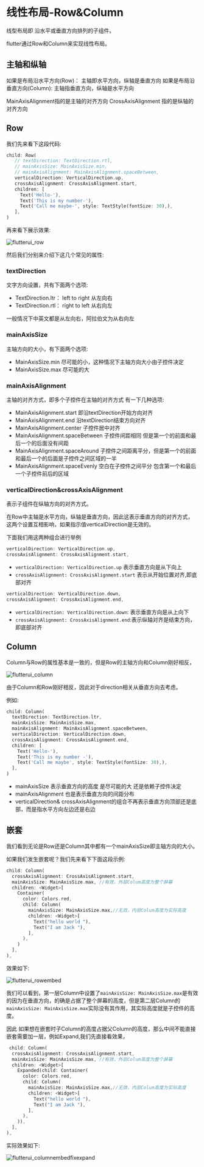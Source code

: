 # 线性布局-Row&Column

线型布局即 沿水平或垂直方向排列的子组件。

flutter通过Row和Column来实现线性布局。

## 主轴和纵轴

如果是布局沿水平方向(Row)： 主轴即水平方向，纵轴是垂直方向
如果是布局沿垂直方向(Column): 主轴指垂直方向，纵轴是水平方向

MainAxisAlignment指的是主轴的对齐方向
CrossAxisAlignment 指的是纵轴的对齐方向

## Row

我们先来看下这段代码:

```dart
child: Row(
   // textDirection: TextDirection.rtl,
   // mainAxisSize: MainAxisSize.min,
   // mainAxisAlignment: MainAxisAlignment.spaceBetween,
   verticalDirection: VerticalDirection.up,
   crossAxisAlignment: CrossAxisAlignment.start,
   children: [
     Text('Hello-'),
     Text('This is my number-'),
     Text('Call me maybe-', style: TextStyle(fontSize: 30),),
   ],
)
```
再来看下展示效果:

![flutterui_row](https://github.com/LeeWongSnail/FlutterLearning/raw/main/res/flutterui_row.png)

然后我们分别来介绍下这几个常见的属性:

### textDirection

文字方向设置，共有下面两个选项:

- TextDirection.ltr： left to right 从左向右
- TextDirection.rtl： right to left 从右向左

一般情况下中英文都是从左向右，阿拉伯文为从右向左

### mainAxisSize

主轴方向的大小，有下面两个选项:

- MainAxisSize.min 尽可能的小，这种情况下主轴方向大小由子控件决定
- MainAxisSize.max 尽可能的大

### mainAxisAlignment

主轴的对齐方式，即多个子控件在主轴的对齐方式 有一下几种选项:

- MainAxisAlignment.start 即沿textDirection开始方向对齐
- MainAxisAlignment.end 沿textDirection结束方向对齐
- MainAxisAlignment.center 子控件居中对齐
- MainAxisAlignment.spaceBetween 子控件间距相同 但是第一个的前面和最后一个的后面没有间距
- MainAxisAlignment.spaceAround 子控件之间距离平分，但是第一个的前面和最后一个的后面是子控件之间区域的一半
- MainAxisAlignment.spaceEvenly 空白在子控件之间平分 包含第一个和最后一个子控件前后的区域

### verticalDirection&crossAxisAlignment

表示子组件在纵轴方向的对齐方式。

在Row中主轴是水平方向，纵轴是垂直方向，因此这表示垂直方向的对齐方式，这两个设置互相影响，如果指示值verticalDirection是无效的。

下面我们用这两种组合进行举例

```dart
verticalDirection: VerticalDirection.up,
crossAxisAlignment: CrossAxisAlignment.start,
```
- `verticalDirection: VerticalDirection.up` 表示垂直方向是从下向上
- `crossAxisAlignment: CrossAxisAlignment.start` 表示从开始位置对齐,即底部对齐


```dart
verticalDirection: VerticalDirection.down,
crossAxisAlignment: CrossAxisAlignment.end,
```

- `verticalDirection: VerticalDirection.down`: 表示垂直方向是从上向下
- `crossAxisAlignment: CrossAxisAlignment.end`:表示纵轴对齐是结束方向，即底部对齐


## Column 

Column与Row的属性基本是一致的，但是Row的主轴方向和Column刚好相反，

![flutterui_column](https://github.com/LeeWongSnail/FlutterLearning/raw/main/res/flutterui_column.png)

由于Column和Row刚好相反，因此对于direction相关从垂直方向去考虑。

例如:

```dart
child: Column(
  textDirection: TextDirection.ltr,
  mainAxisSize: MainAxisSize.max,
  mainAxisAlignment: MainAxisAlignment.spaceBetween,
  verticalDirection: VerticalDirection.down,
  crossAxisAlignment: CrossAxisAlignment.end,
  children: [
    Text('Hello-'),
    Text('This is my number -'),
    Text('Call me maybe', style: TextStyle(fontSize: 30),),
  ],
)
```

- mainAxisSize 表示垂直方向的高度 是尽可能的大 还是依赖子控件决定
- mainAxisAlignment 也是表示垂直方向的间距分布
- verticalDirection& crossAxisAlignment的组合不再表示垂直方向顶部还是底部，而是指水平方向左边还是右边

## 嵌套

我们看到无论是Row还是Column其中都有一个mainAxisSize即主轴方向的大小。

如果我们发生嵌套呢？我们先来看下下面这段示例:

```dart
child: Column(
  crossAxisAlignment: CrossAxisAlignment.start,
  mainAxisSize: MainAxisSize.max, //有效，外层Colum高度为整个屏幕
  children: <Widget>[
    Container(
      color: Colors.red,
      child: Column(
        mainAxisSize: MainAxisSize.max,//无效，内层Colum高度为实际高度  
        children: <Widget>[
          Text("hello world "),
          Text("I am Jack "),
        ],
      ),
    )
  ],
),
```

效果如下:

![flutterui_rowembed](https://github.com/LeeWongSnail/FlutterLearning/raw/main/res/flutterui_rowembed.png)

我们可以看到，第一层Column中设置了`mainAxisSize: MainAxisSize.max`是有效的因为在垂直方向，的确是占据了整个屏幕的高度，但是第二层Column的`mainAxisSize: MainAxisSize.max`实际没有其作用，其实际高度就是子控件的高度。

因此 如果想在嵌套时子Column的高度占据父Column的高度，那么中间不能直接嵌套需要加一层，例如Expand,我们先直接看效果，

```dart
 child: Column(
  crossAxisAlignment: CrossAxisAlignment.start,
  mainAxisSize: MainAxisSize.max, //有效，外层Colum高度为整个屏幕
  children: <Widget>[
    Expanded(child: Container(
      color: Colors.red,
      child: Column(
        mainAxisSize: MainAxisSize.max,//无效，内层Colum高度为实际高度
        children: <Widget>[
          Text("hello world "),
          Text("I am Jack "),
        ],
      ),
    )),
  ],
),
```
实际效果如下:

![flutterui_columnembedfixexpand](https://github.com/LeeWongSnail/FlutterLearning/raw/main/res/flutterui_columnembedfixexpand.png)

